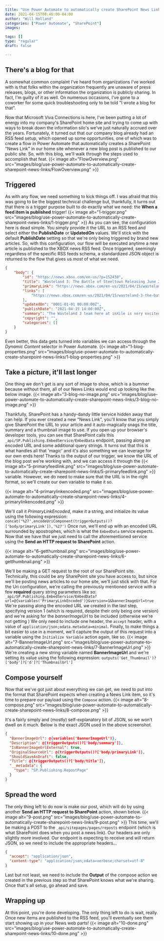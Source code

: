 ```yaml
---
title: "Use Power Automate to automatically create SharePoint News Links from an RSS feed"
date: 2021-04-15T08:40:00-04:00
author: "Will Holland"
categories: ["Power Automate", "SharePoint"]
images:

tags: []
type: "regular"
draft: false

---
```


## There\'s a blog for that 

A somewhat common complaint I\'ve heard from organizations I\'ve worked
with is that folks within the organization frequently are unaware of
press releases, blogs, or other information the organization is publicly
sharing. In fact, I\'m guilty of it as well. On numerous occasions,
I\'ve gone to a coworker for some quick troubleshooting only to be told
\"I wrote a blog for that\".


Now that Microsoft Viva Connections is here, I\'ve been putting a lot of
energy into my company\'s SharePoint home site and trying to come up
with ways to break down the information silo\'s we\'ve just naturally
accrued over the years.
Fortunately, it turned out that our company blog already had an RSS feed
setup, which opened up some opportunities, one of which was to create a
flow in Power Automate that automatically creates a SharePoint \"News
Link\" in our home site whenever a new blog post is published to our
public site.
So, with this blog, we\'ll walk through the steps used to accomplish
that feat.
{{< image alt="FlowOverview.png" src="images/blog/use-power-automate-to-automatically-create-sharepoint-news-links/FlowOverview.png" >}}

## Triggered 

As with any flow, we need something to kick things off. I was afraid
that this was going to be the biggest technical challenge but,
thankfully, it turns out that there is a trigger purpose built to do
exactly what we need: the **When a feed item is published** trigger!
{{< image alt="1-trigger.png" src="images/blog/use-power-automate-to-automatically-create-sharepoint-news-links/1-trigger.png" >}}
As you can see, the configuration here is dead simple. You simply
provide it the URL to an RSS feed and select either the **PublishDate**
or **UpdatedOn** values. We\'ll stick with the default **PublishDate**
setting so that we\'re only being triggered by brand new articles.
So, with this configuration, our flow will be executed anytime a new
article is published to the XBOX news RSS feed.
Once triggered, seemingly regardless of the specific RSS feeds schema, a
standardized JSON object is returned to the flow that gives us *most* of
what we need.
``` JSON
{
    "body": {
        "id": "https://news.xbox.com/en-us/?p=152438",
        "title": "Wasteland 3: The Battle of Steeltown Releasing June 3 ",
        "primaryLink": "https://news.xbox.com/en-us/2021/04/15/wasteland-3-the-battle-of-steeltown-releasing-june-3/",
        "links": [
            "https://news.xbox.com/en-us/2021/04/15/wasteland-3-the-battle-of-steeltown-releasing-june-3/"
        ],
        "updatedOn": "0001-01-01 00:00:00Z",
        "publishDate": "2021-04-15 14:00:00Z",
        "summary": "The Wasteland 3 team here at inXile is very excited to announce the first narrative expansion for Wasteland 3: The Battle of Steeltown will be releasing June 3. Since the game’s launch last August, we’ve been working on adding new features, quality of life changes, and fixing bugs and improving game stability and performance. But [&#8230;]",
        "copyright": "",
        "categories": []
    }
}
```
Even better, this data gets turned into variables we can access through
the *Dynamic Content* selector in Power Automate.
{{< image alt="1-blog-properties.png" src="images/blog/use-power-automate-to-automatically-create-sharepoint-news-links/1-blog-properties.png" >}}

## Take a picture, it\'ll last longer 

One thing we don\'t get is any sort of image to show, which is a bummer
because without them, all of our News Links would end up looking like
the below image.
{{< image alt="3-blog-no-image.png" src="images/blog/use-power-automate-to-automatically-create-sharepoint-news-links/3-blog-no-image.png" >}}

Thankfully, SharePoint has a handy-dandy little service hidden away that
can help.
If you ever created a new \"News Link\", you\'ll know that you simply
give SharePoint the URL to your article and it auto-magically snags the
title, summary and a thumbnail image to use. If you open up your
browser\'s developer tools, you can see that SharePoint calls this
`_api/SP.Publishing.EmbedService/EmbedData` endpoint, passing along an
encoded URL and some additional query strings. It turns out that this is
what handles all that \'magic\' and it\'s also something we can leverage
for our own ends here!
Thanks to the output of our trigger, we know the URL of the blog post
we\'re working with, and we can access it through the
{{< image alt="5-primaryfeedlink.png" src="images/blog/use-power-automate-to-automatically-create-sharepoint-news-links/5-primaryfeedlink.png" >}} variable. However, we do need to make sure that
the URL is in the right format, so we\'ll create our own variable to
make it so.

{{< image alt="4-primarylinkencoded.png" src="images/blog/use-power-automate-to-automatically-create-sharepoint-news-links/4-primarylinkencoded.png" >}}

We\'ll call it *PrimaryLinkEncoded*, make it a string, and initialize
its value using the following expression:
`concat('%27',encodeUriComponent(triggerOutputs()?['body/primaryLink']),'%27')`
Once run, we\'ll end up with an encoded URL surrounded by apostrophes,
which is what the `EmbedData` service expects.
Now that we have that we just need to call the aforementioned service
using the **Send an HTTP request to SharePoint** action.

{{< image alt="6-getthumbnail.png" src="images/blog/use-power-automate-to-automatically-create-sharepoint-news-links/6-getthumbnail.png" >}}


We\'ll be making a GET request to the root of our SharePoint site.
Technically, this could be any SharePoint site you have access to, but
since we\'ll be posting news articles to our home site, we\'ll just
stick with that.
For the Uri configuration, we\'re calling the previously mentioned
service with a few **required** query string parameters like so:
`_api/SP.Publishing.EmbedService/EmbedData?url=@{variables('PrimaryLinkEncoded')}&version=1&bannerImageUrl=true`
We\'re passing along the encoded URL we created in the last step,
specifying version 1 (which is required, despite their only being one
version) and we\'re asking for the *bannerImageUrl* to be included
(otherwise we\'re not getting )
We only need to include one header, the `accept` header, with a value of
`application/json;odata.metadata=minimal`.
Finally, to make things a bit easier to use in a moment, we\'ll capture
the output of this request into a variable using the
`Initialize Variable` action again, like so.
{{< image alt="7-BannerImageUrl.png" src="images/blog/use-power-automate-to-automatically-create-sharepoint-news-links/7-BannerImageUrl.png" >}}
We\'re creating a new string variable named **BannerImageUrl** and
we\'re setting its value using the following expression:
`outputs('Get_Thumbnail')?['body']?['d']?['ThumbnailUrl']`

## Compose yourself 

Now that we\'ve got just about everything we can get, we need to put
into the format that SharePoint expects when creating a News Link item,
so it\'s time to prepare our payload using the `Compose` action.
{{< image alt="8-compose.png" src="images/blog/use-power-automate-to-automatically-create-sharepoint-news-links/8-compose.png" >}}

It\'s a fairly simply and (mostly) self-explanatory bit of JSON, so we
won\'t dwell on it much. Below is the exact JSON used in the above
screenshot.
``` JSON
{
  "BannerImageUrl": @{variables('BannerImageUrl')},
  "Description": @{triggerOutputs()?['body/summary']},
  "IsBannerImageUrlExternal": true,
  "OriginalSourceUrl": @{triggerOutputs()?['body/primaryLink']},
  "ShouldSaveAsDraft": false,
  "Title": @{triggerOutputs()?['body/title']},
  "__metadata": {
    "type": "SP.Publishing.RepostPage"
  }
}
```

## Spread the word 

The only thing left to do now is make our post, which will do by using
another **Send an HTTP request to SharePoint** action, shown below.
{{< image alt="9-post.png" src="images/blog/use-power-automate-to-automatically-create-sharepoint-news-links/9-post.png" >}}
This time, we\'ll be making a POST to the `_api/sitepages/pages/reposts`
endpoint (which is what SharePoint does when you post a news link).
Our headers are only slightly more involved. Our endpoint is expecting
to receive and will return JSON, so we need to include the appropriate
headers\...
``` JSON
{
  "accept": "application/json",
  "content-type": "application/json;odata=verbose;charset=utf-8"
}
```
Last but not least, we need to include the **Output** of the compose
action we created in the previous step so that SharePoint knows what
we\'re sharing.
Once that\'s all setup, go ahead and save.
## Wrapping up 

At this point, you\'re done developing. The only thing left to do is
wait, really. Once new items are published to the RSS feed, you\'ll
eventually see them start showing up in your News web parts!
{{< image alt="10-done.png" src="images/blog/use-power-automate-to-automatically-create-sharepoint-news-links/10-done.png" >}}

